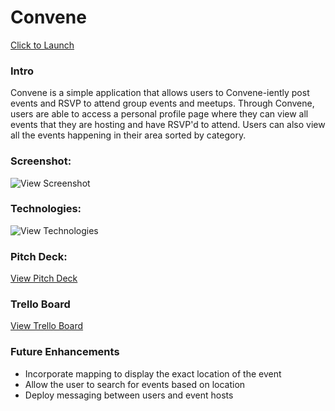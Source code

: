 # Convene

[Click to Launch](https://convene.herokuapp.com/)

### Intro

Convene is a simple application that allows users to Convene-iently post events and RSVP to attend group events and meetups. Through Convene, users are able to access a personal profile page where they can view all events that they are hosting and have RSVP'd to attend. Users can also view all the events happening in their area sorted by category. 

### Screenshot:

![View Screenshot](https://i.imgur.com/7uB8Oha.jpg)

### Technologies:

![View Technologies](https://i.imgur.com/5wHJCcX.png)

### Pitch Deck:

[View Pitch Deck](https://docs.google.com/presentation/d/1Gq35lg-kTfQ58FlRTWq5UPn63O-8MPD8L-c7NZe6tuc/edit)

### Trello Board

[View Trello Board](https://trello.com/b/aF01D6VC/sei-project-3)

### Future Enhancements

- Incorporate mapping to display the exact location of the event
- Allow the user to search for events based on location
- Deploy messaging between users and event hosts


